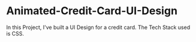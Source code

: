 # Animated-Credit-Card-UI-Design
In this Project, I've built a UI Design for a credit card. The Tech Stack used is CSS.
